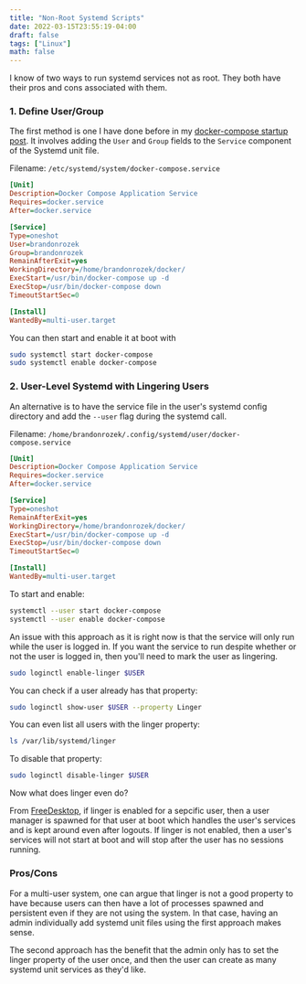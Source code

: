 ```yaml
---
title: "Non-Root Systemd Scripts"
date: 2022-03-15T23:55:19-04:00
draft: false
tags: ["Linux"]
math: false
---
```


I know of two ways to run systemd services not as root. They both have their pros and cons associated with them.

### 1. Define User/Group

The first method is one I have done before in my [docker-compose startup post](/blog/composesystemd/). It involves adding the `User` and `Group` fields to the `Service` component of the Systemd unit file.

Filename: `/etc/systemd/system/docker-compose.service`

```ini
[Unit]
Description=Docker Compose Application Service
Requires=docker.service
After=docker.service

[Service]
Type=oneshot
User=brandonrozek
Group=brandonrozek
RemainAfterExit=yes
WorkingDirectory=/home/brandonrozek/docker/
ExecStart=/usr/bin/docker-compose up -d
ExecStop=/usr/bin/docker-compose down
TimeoutStartSec=0

[Install]
WantedBy=multi-user.target
```

You can then start and enable it at boot with

```bash
sudo systemctl start docker-compose
sudo systemctl enable docker-compose
```

### 2. User-Level Systemd with Lingering Users

An alternative is to have the service file in the user's systemd config directory and add the `--user` flag during the systemd call.

Filename: `/home/brandonrozek/.config/systemd/user/docker-compose.service`

```ini
[Unit]
Description=Docker Compose Application Service
Requires=docker.service
After=docker.service

[Service]
Type=oneshot
RemainAfterExit=yes
WorkingDirectory=/home/brandonrozek/docker/
ExecStart=/usr/bin/docker-compose up -d
ExecStop=/usr/bin/docker-compose down
TimeoutStartSec=0

[Install]
WantedBy=multi-user.target
```

To start and enable:

```bash
systemctl --user start docker-compose
systemctl --user enable docker-compose
```

An issue with this approach as it is right now is that the service will only run while the user is logged in. If you want the service to run despite whether or not the user is logged in, then you'll need to mark the user as lingering.

```bash
sudo loginctl enable-linger $USER
```

You can check if a user already has that property:

```bash
sudo loginctl show-user $USER --property Linger
```

You can even list all users with the linger property:

```bash
ls /var/lib/systemd/linger
```

To disable that property:

```bash
sudo loginctl disable-linger $USER
```

Now what does linger even do?

From [FreeDesktop](https://www.freedesktop.org/software/systemd/man/loginctl.html), if linger is enabled for a sepcific user, then a user manager is spawned for that user at boot which handles the user's services and is kept around even after logouts. If  linger is not enabled, then a user's services will not start at boot and will stop after the user has no sessions running.

### Pros/Cons

For a multi-user system, one can argue that linger is not a good property to have because users can then have a lot of processes spawned and persistent even if they are not using the system. In that case, having an admin individually add systemd unit files using the first approach makes sense.

The second approach has the benefit that the admin only has to set the linger property of the user once, and then the user can create as many systemd unit services as they'd like.
